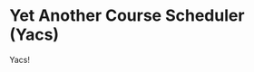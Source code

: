 # Yet Another Course Scheduler (Yacs)
Yacs!

[yacs-repository]: https://github.com/YACS-RCOS/yacs
[slack-workspace]: http://yacsnyu.slack.com/

